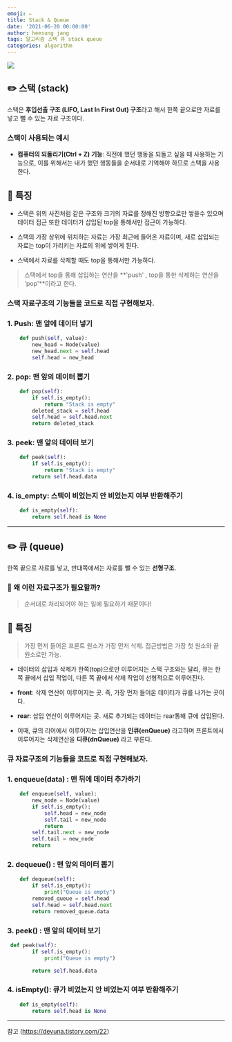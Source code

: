 ```yaml
---
emoji: ✏️
title: Stack & Queue
date: '2021-06-20 00:00:00'
author: heesung jang
tags: 알고리즘 스택 큐 stack queue
categories: algorithm
---
```


![](https://images.velog.io/images/heesungj7/post/3c68fa92-99f0-4de9-9d08-6b795583f212/1_r4Bfo3rrFprzFM2zbgzZXA.jpeg)

## ✏️ 스택 (stack)

스택은 **후입선출 구조 (LIFO, Last In First Out) 구조**라고 해서 한쪽 끝으로만 자료를 넣고 뺄 수 있는 자료 구조이다.

### 스택이 사용되는 예시

- **컴퓨터의 되돌리기(Ctrl + Z) 기능**: 직전에 했던 행동을 되돌고 싶을 때 사용하는 기능으로, 이를 위해서는 내가 했던 행동들을 순서대로 기억해야 하므로 스택을 사용한다.

## 📌 특징

- 스택은 위의 사진처럼 같은 구조와 크기의 자료를 정해진 방향으로만 쌓을수 있으며 데이터 접근 또한 데이터가 삽입된 top을 통해서만 접근이 가능하다.

- 스택의 가장 상위에 위치하는 자료는 가장 최근에 들어온 자료이며, 새로 삽입되는 자료는 top이 가리키는 자료의 위에 쌓이게 된다.

- 스택에서 자료를 삭제할 때도 top을 통해서만 가능하다.

> 스택에서 top을 통해 삽입하는 연산을 **'push' , top을 통한 삭제하는 연산을 'pop'**이라고 한다.

### 스택 자료구조의 기능들을 코드로 직접 구현해보자.

### 1. Push: 맨 앞에 데이터 넣기

```python
    def push(self, value):
        new_head = Node(value)
        new_head.next = self.head
        self.head = new_head

```

### 2. pop: 맨 앞의 데이터 뽑기

```python
    def pop(self):
        if self.is_empty():
            return "Stack is empty"
        deleted_stack = self.head
        self.head = self.head.next
        return deleted_stack
```

### 3. peek: 맨 앞의 데이터 보기

```python
    def peek(self):
        if self.is_empty():
            return "Stack is empty"
        return self.head.data
```

### 4. is_empty: 스택이 비었는지 안 비었는지 여부 반환해주기

```python
    def is_empty(self):
        return self.head is None
```

<hr>

## ✏️ 큐 (queue)

한쪽 끝으로 자료를 넣고, 반대쪽에서는 자료를 뺄 수 있는 **선형구조**.

### 🌟 왜 이런 자료구조가 필요할까?

> 순서대로 처리되어야 하는 일에 필요하기 때문이다!

## 📌 특징

> 가장 먼저 들어온 프론트 원소가 가장 먼저 삭제.
> 접근방법은 가장 첫 원소와 끝 원소로만 가능.

- 데이터의 삽입과 삭제가 한쪽(top)으로만 이루어지는 스택 구조와는 달리, 큐는 한쪽 끝에서 삽입 작업이, 다른 쪽 끝에서 삭제 작업이 선형적으로 이루어진다.

- **front**: 삭제 연산이 이루어지는 곳. 즉, 가장 먼저 들어온 데이터가 큐를 나가는 곳이다.
- **rear**: 삽입 연산이 이루어지는 곳. 새로 추가되는 데이터는 rear통해 큐에 삽입된다.

- 이때, 큐의 리어에서 이루어지는 삽입연산을 **인큐(enQueue)** 라고하며 프론트에서 이루어지는 삭제연산을 **디큐(dnQueue)** 라고 부른다.

### 큐 자료구조의 기능들을 코드로 직접 구현해보자.

### 1. enqueue(data) : 맨 뒤에 데이터 추가하기

```python
    def enqueue(self, value):
        new_node = Node(value)
        if self.is_empty():
            self.head = new_node
            self.tail = new_node
            return
        self.tail.next = new_node
        self.tail = new_node
        return
```

### 2. dequeue() : 맨 앞의 데이터 뽑기

```python
    def dequeue(self):
        if self.is_empty():
            print("Queue is empty")
        removed_queue = self.head
        self.head = self.head.next
        return removed_queue.data
```

### 3. peek() : 맨 앞의 데이터 보기

```python
 def peek(self):
        if self.is_empty():
            print("Queue is empty")

        return self.head.data
```

### 4. isEmpty(): 큐가 비었는지 안 비었는지 여부 반환해주기

```python
    def is_empty(self):
        return self.head is None
```

<hr>

참고 (https://devuna.tistory.com/22)

```toc

```
